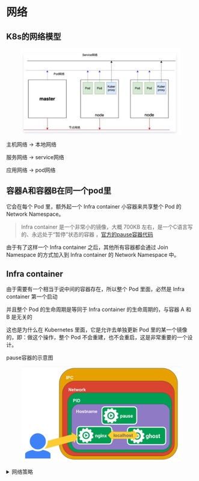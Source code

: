 # 网络

## K8s的网络模型

<figure><img src="../../../.gitbook/assets/image (22) (1).png" alt=""><figcaption></figcaption></figure>

主机网络 -> 本地网络&#x20;

服务网络 -> service网络

应用网络 -> pod网络



## 容器A和容器B在同一个pod里

它会在每个 Pod 里，额外起一个 Infra container 小容器来共享整个 Pod 的 Network Namespace。

> Infra container 是一个非常小的镜像，大概 700KB 左右，是一个C语言写的、永远处于“暂停”状态的容器 ，[官方的pause容器代码](https://github.com/kubernetes/kubernetes/tree/master/build/pause)

由于有了这样一个 Infra container 之后，其他所有容器都会通过 Join Namespace 的方式加入到 Infra container 的 Network Namespace 中。



## Infra container

由于需要有一个相当于说中间的容器存在，所以整个 Pod 里面，必然是 Infra container 第一个启动

并且整个 Pod 的生命周期是等同于 Infra container 的生命周期的，与容器 A 和 B 是无关的

这也是为什么在 Kubernetes 里面，它是允许去单独更新 Pod 里的某一个镜像的，即：做这个操作，整个 Pod 不会重建，也不会重启，这是非常重要的一个设计。

pause容器的示意图

<figure><img src="../../../.gitbook/assets/image (2) (1) (1) (1) (1) (1) (1) (1) (1) (1) (1) (1) (1).png" alt=""><figcaption></figcaption></figure>

<details>

<summary>网络策略</summary>

1. &#x20;集群级别、
2. namespace级别、
3. Pod级别、
4. p级别、
5. 端口级别

## 属性介绍

入栈和出栈哪个策略生效，由 <mark style="color:yellow;">**policyTypes**</mark> 来决定。

如果仅配置了podSelector，表明，当前限制仅限于当前的命名空间

```yaml
apiVersion: networking.k8s.io/v1  	# 资源隶属的API群组及版本号
kind: NetworkPolicy  			# 资源类型的名称，名称空间级别的资源；
metadata:  				# 资源元数据
  	name <string>  			# 资源名称标识
  	namespace <string>  		# NetworkPolicy是名称空间级别的资源
spec:  					# 期望的状态
  	podSelector <Object>  		# 当前规则生效的一组目标Pod对象，必选字段；空值表示当前名称空间中的所有Pod资源
  	policyTypes <[]string>  	# Ingress表示生效ingress字段；Egress表示生效egress字段，同时提供表示二者均有效
	ingress <[]Object>  		# 入站流量源端点对象列表，白名单，空值表示“所有”
	- from <[]Object>  		# 具体的端点对象列表，空值表示所有合法端点
	  - ipBlock  <Object> 		# IP地址块范围内的端点，不能与另外两个字段同时使用
	  - namespaceSelector <Object> 	# 匹配的名称空间内的端点
	    podSelector <Object>	# 由Pod标签选择器匹配到的端点，空值表示<none>
	  ports <[]Object>  		# 具体的端口对象列表，空值表示所有合法端口
	egress <[]Object>  		# 出站流量目标端点对象列表，白名单，空值表示“所有”
	- to <[]Object>  		# 具体的端点对象列表，空值表示所有合法端点，格式同ingres.from；
	  ports <[]Object>  		# 具体的端口对象列表，空值表示所有合法端口
```

关于更多网络策略相关功能，请参考calico流量管理

</details>

